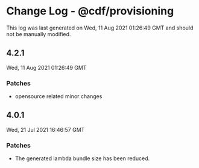 # Change Log - @cdf/provisioning

This log was last generated on Wed, 11 Aug 2021 01:26:49 GMT and should not be manually modified.

## 4.2.1
Wed, 11 Aug 2021 01:26:49 GMT

### Patches

- opensource related minor changes

## 4.0.1
Wed, 21 Jul 2021 16:46:57 GMT

### Patches

- The generated lambda bundle size has been reduced.

